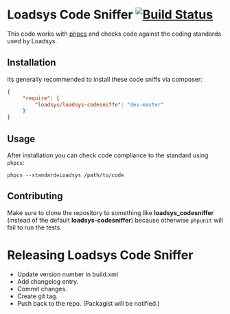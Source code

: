 Loadsys Code Sniffer [![Build Status](https://travis-ci.org/loadsys/loadsys-codesniffer.png?branch=master)](http://travis-ci.org/loadsys/loadsys-codesniffer)
====================

This code works with [phpcs](http://pear.php.net/manual/en/package.php.php-codesniffer.php)
and checks code against the coding standards used by Loadsys.

Installation
------------

Its generally recommended to install these code sniffs via composer:

```json
{
     "require": {
         "loadsys/loadsys-codesniffe": "dev-master"
     }
}
```

Usage
-----

After installation you can check code compliance to the standard using
`phpcs`:

	phpcs --standard=Loadsys /path/to/code

Contributing
------------

Make sure to clone the repository to something like **loadsys_codesniffer** (instead of the default **loadsys-codesniffer**) because otherwise `phpunit` will fail to run the tests.

Releasing Loadsys Code Sniffer
==============================

* Update version number in build.xml
* Add changelog entry.
* Commit changes.
* Create git tag.
* Push back to the repo. (Packagist will be notified.)